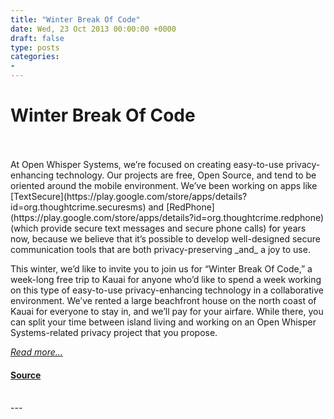 ```yaml
---
title: "Winter Break Of Code"
date: Wed, 23 Oct 2013 00:00:00 +0000
draft: false
type: posts
categories: 
- 
---
```

# Winter Break Of Code

<br/>

<br/>
At Open Whisper Systems, we’re focused on creating easy-to-use privacy-enhancing technology. Our projects are free, Open Source, and tend to be oriented around the mobile environment. We’ve been working on apps like [TextSecure](https://play.google.com/store/apps/details?id=org.thoughtcrime.securesms) and [RedPhone](https://play.google.com/store/apps/details?id=org.thoughtcrime.redphone) (which provide secure text messages and secure phone calls) for years now, because we believe that it’s possible to develop well-designed secure communication tools that are both privacy-preserving _and_ a joy to use.

This winter, we’d like to invite you to join us for “Winter Break Of Code,” a week-long free trip to Kauai for anyone who’d like to spend a week working on this type of easy-to-use privacy-enhancing technology in a collaborative environment. We’ve rented a large beachfront house on the north coast of Kauai for everyone to stay in, and we’ll pay for your airfare. While there, you can split your time between island living and working on an Open Whisper Systems-related privacy project that you propose.

[_Read more..._](https://signal.org/blog/winter-break-of-code/)

#### [Source](https://signal.org/blog/winter-break-of-code/)

<br/>
---
